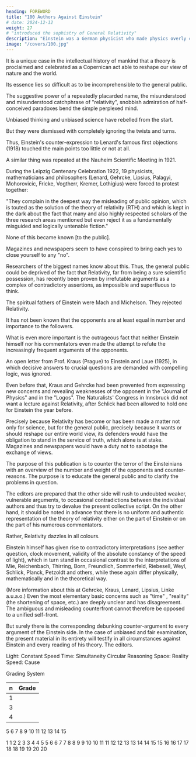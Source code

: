 ```yaml
---
heading: FOREWORD
title: "100 Authors Against Einstein"
# date: 2024-12-12
weight: 27
# "introduced the sophistry of General Relativity"
description: "Einstein was a German physicist who made physics overly complicated by using arbitrary tensors"
image: "/covers/100.jpg"
---
```



<!-- , never even if they are valid -->

It is a unique case in the intellectual history of mankind that a theory is proclaimed and celebrated as a Copernican act able to reshape our view of nature and the world.

Its essence lies so difficult as to be incomprehensible to the general public.

<!-- , so that their
popularity hardly seems understandable.  -->

The suggestive power of a repeatedly placarded name, the misunderstood and misunderstood catchphrase of "relativity", snobbish admiration of half-conceived paradoxes bend the simple perplexed mind.

Unbiased thinking and unbiased science have rebelled from the start.

<!-- Have expressed the most important doubts and asked questions.  -->

But they were dismissed with completely ignoring the twists and turns.

Thus, Einstein's counter-expression to Lenard's famous first objections (1918) touched the main
points too little or not at all.

A similar thing was repeated at the Nauheim Scientific Meeting in 1921.

During the Leipzig Centenary Celebration 1922, 19 physicists, mathematicians and philosophers (Lenard, Gehrcke, Lipsius, Palagyi, Mohorovicic, Fricke, Vogtherr, Kremer, Lothigius) were forced to protest together:

"They complain in the deepest way the misleading of public opinion, which is touted as the solution of the theory of relativity (RTH) and which is kept in the dark about the fact that many and also highly respected scholars of the three research areas mentioned but even reject it as a fundamentally misguided and logically untenable fiction."

None of this became known [to the public].

<!-- , which alone would be able to bring the voice of enlightenment and criticism, or at least of doubt, before the hundreds of thousands, -->
Magazines and newspapers seem to have conspired to bring each yes to close yourself to any "no". 

<!-- Unfortunately, the same applies to the attitude of the publishers and recently the same slogan is also followed by broadcasting.  -->

Researchers of the biggest names know about this. Thus, the general public could be deprived of the fact that Relativity, far from being a sure scientific possession, has recently been proven by irrefutable arguments as a complex of contradictory assertions, as impossible and superfluous to think.

The spiritual fathers of Einstein were Mach and Michelson. They rejected Relativity.

It has not been known that the opponents are at least equal in number and importance to the followers.

<!-- [ It seems what is meant here that since - Einstein updated relativity to general relativity - is being
interpreted here that Einstein then rejected special relativity, with RTH being interpreted as special
relativity.] -->

What is even more important is the outrageous fact that neither Einstein himself nor his
commentators even made the attempt to refute the increasingly frequent arguments of the opponents.


An open letter from Prof. Kraus (Prague) to Einstein and Laue (1925), in which decisive answers to
crucial questions are demanded with compelling logic, was ignored.

Even before that, Kraus and Gehrcke had been prevented from expressing new concerns and
revealing weaknesses of the opponent in the "Journal of Physics" and in the "Logos".
The Naturalists' Congress in Innsbruck did not want a lecture against Relativity, after Schlick had been
allowed to hold one for Einstein the year before.

Precisely because Relativity has become or has been made a matter not only for science, but for the
general public, precisely because it wants or should reshape our entire world view, its defenders
would have the obligation to stand in the service of truth, which alone is at stake. Magazines and
newspapers would have a duty not to sabotage the exchange of views.

The purpose of this publication is to counter the terror of the Einsteinians with an overview of the
number and weight of the opponents and counter-reasons. The purpose is to educate the general
public and to clarify the problems in question.

The editors are prepared that the other side will rush to undoubted weaker, vulnerable arguments,
to occasional contradictions between the individual authors and thus try to devalue the present
collective script. On the other hand, it should be noted in advance that there is no uniform and
authentic representation of the theory of relativity either on the part of Einstein or on the part of his numerous commentators.

Rather, Relativity dazzles in all colours.

Einstein himself has given rise to contradictory interpretations (see aether question, clock movement, validity of the absolute constancy of the speed of light), which in turn stand in occasional contrast to the interpretations of Mie, Reichenbach, Thirring, Born, Freundlich, Sommerfeld, Riebesell, Weyl, Schlick, Planck, Petzoldt and others, while these again differ physically, mathematically and in the theoretical way. 

(More information about this at Gehrcke, Kraus, Lenard, Lipsius, Linke a.u.a.o.) Even the most elementary basic concerns such as "time" , "reality" (the shortening of space, etc.) are deeply unclear and has disagreement. The ambiguous and misleading counterfront cannot therefore be opposed to a unified self-front. 

But surely there is the corresponding debunking counter-argument to every argument of the Einstein side. In the case of unbiased and fair examination, the present material in its entirety will testify in all circumstances against Einstein and every reading of his theory. The editors.


Light: Constant Speed
Time: Simultaneity Circular Reasoning
Space: Reality
Speed: Cause



Grading System

n | Grade
--- | ---
1 |
3 |
4 |
5
6
7
8
9
10
11
12
13
14
15


1	1
2	2
3	3
4	4
5	5
6	6
7	7
8	8
9	9
10	10
11	11
12	12
13	13
14	14
15	15
16	16
17	17
18	18
19	19
20	20